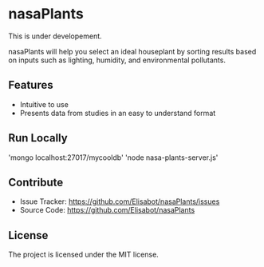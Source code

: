 nasaPlants
========
This is under developement.

nasaPlants will help you select an ideal houseplant by sorting results based on inputs such as lighting, humidity, and environmental pollutants.


Features
--------

- Intuitive to use
- Presents data from studies in an easy to understand format

Run Locally
------------
'mongo localhost:27017/mycooldb'
'node nasa-plants-server.js'


Contribute
----------

- Issue Tracker: https://github.com/Elisabot/nasaPlants/issues
- Source Code: https://github.com/Elisabot/nasaPlants


License
-------

The project is licensed under the MIT license.
